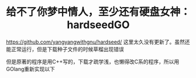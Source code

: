 <h1 align="center">给不了你梦中情人，至少还有硬盘女神：hardseedGO</h1>

https://github.com/yangyangwithgnu/hardseed/
这里太久没有更新了。虽然还能正常运行，但是下载种子文件的时候草榴出现错误

但是原著的程序是用C++写的，下载才疏学浅，也懒得改C系的程序，所以用GOlang重新实现以下
